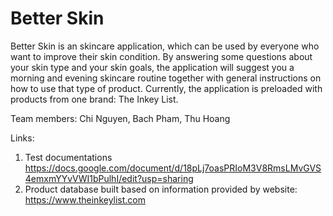 # Better Skin

Better Skin is an skincare application, which can be used by everyone who want to improve their skin condition.
By answering some questions about your skin type and your skin goals, the application will suggest you a morning
and evening skincare routine together with general instructions on how to use that type of product.
Currently, the application is preloaded with products from one brand: The Inkey List.

Team members: Chi Nguyen, Bach Pham, Thu Hoang

Links: 
1. Test documentations
https://docs.google.com/document/d/18pLj7oasPRIoM3V8RmsLMvGVS4emxmYYvVWI1bPulhI/edit?usp=sharing
2. Product database built based on information provided by website:
https://www.theinkeylist.com
